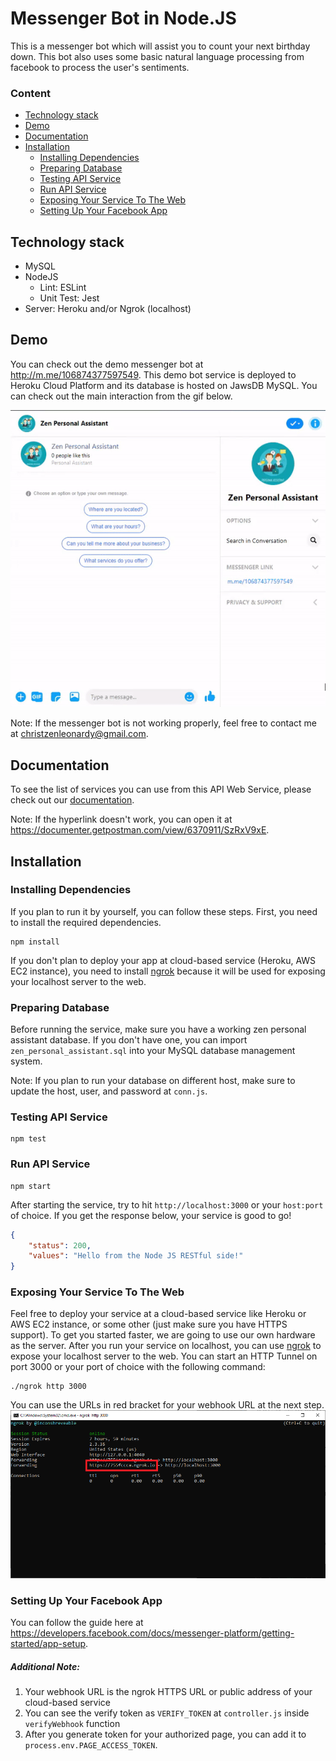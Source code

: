 # Messenger Bot in Node.JS

This is a messenger bot which will assist you to count your next birthday down. This bot also uses some basic natural language processing from facebook to process the user's sentiments.

### Content

- [Technology stack](#technology-stack)
- [Demo](#demo)
- [Documentation](#documentation)
- [Installation](#installation)
    - [Installing Dependencies](#installing-dependencies)
    - [Preparing Database](#preparing-database)
    - [Testing API Service](#testing-api-service)
    - [Run API Service](#run-api-service)
    - [Exposing Your Service To The Web](#exposing-your-service-to-the-web)
    - [Setting Up Your Facebook App](#setting-up-your-facebook-app)

## Technology stack
- MySQL
- NodeJS
    - Lint: ESLint
    - Unit Test: Jest
- Server: Heroku and/or Ngrok (localhost)

## Demo
You can check out the demo messenger bot at http://m.me/106874377597549. This demo bot service is deployed to Heroku Cloud Platform and its database is hosted on JawsDB MySQL. You can check out the main interaction from the gif below.

![](assets/bot-demo.gif)

Note: If the messenger bot is not working properly, feel free to contact me at christzenleonardy@gmail.com.

## Documentation
To see the list of services you can use from this API Web Service, please check out our [documentation](https://documenter.getpostman.com/view/6370911/SzRxV9xE).

Note: If the hyperlink doesn't work, you can open it at https://documenter.getpostman.com/view/6370911/SzRxV9xE.

## Installation

### Installing Dependencies
If you plan to run it by yourself, you can follow these steps. First, you need to install the required dependencies.
```
npm install
```
If you don't plan to deploy your app at cloud-based service (Heroku, AWS EC2 instance), you need to install [ngrok](https://ngrok.io/) because it will be used for exposing your localhost server to the web.

### Preparing Database
Before running the service, make sure you have a working zen personal assistant database. If you don't have one, you can import `zen_personal_assistant.sql` into your MySQL database management system.

Note: If you plan to run your database on different host, make sure to update the host, user, and password at `conn.js`.

### Testing API Service
```
npm test
```

### Run API Service
```
npm start
```
After starting the service, try to hit `http://localhost:3000` or your `host:port` of choice. If you get the response below, your service is good to go!
```json
{
    "status": 200,
    "values": "Hello from the Node JS RESTful side!"
}
```

### Exposing Your Service To The Web
Feel free to deploy your service at a cloud-based service like Heroku or AWS EC2 instance, or some other (just make sure you have HTTPS support). To get you started faster, we are going to use our own hardware as the server. After you run your service on localhost, you can use [ngrok](https://ngrok.io/) to expose your localhost server to the web. You can start an HTTP Tunnel on port 3000 or your port of choice with the following command:
```
./ngrok http 3000
```
You can use the URLs in red bracket for your webhook URL at the next step.
![ngrok_screenshot](assets/ngrok-screenshot.png)

### Setting Up Your Facebook App
You can follow the guide here at https://developers.facebook.com/docs/messenger-platform/getting-started/app-setup.

##### Additional Note:
1. Your webhook URL is the ngrok HTTPS URL or public address of your cloud-based service
2. You can see the verify token as `VERIFY_TOKEN` at `controller.js` inside `verifyWebhook` function
3. After you generate token for your authorized page, you can add it to `process.env.PAGE_ACCESS_TOKEN`.
